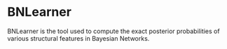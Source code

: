 # BNLearner
BNLearner is the tool used to compute the exact posterior probabilities of various structural features in Bayesian Networks.
